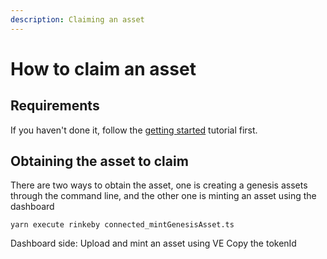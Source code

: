 ```yaml
---
description: Claiming an asset
---
```


# How to claim an asset

## Requirements

If you haven't done it, follow the [getting started](../intro/index.md) tutorial first.

## Obtaining the asset to claim

There are two ways to obtain the asset, one is creating a genesis assets through the command line, and the other one is minting an asset using the dashboard
```shell
yarn execute rinkeby connected_mintGenesisAsset.ts
```

Dashboard side:
Upload and mint an asset using VE
Copy the tokenId

